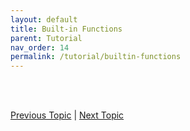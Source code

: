 ```yaml
---
layout: default
title: Built-in Functions
parent: Tutorial
nav_order: 14
permalink: /tutorial/builtin-functions
---
```






<br><br>

[Previous Topic](./functions) | [Next Topic](./type-casting)